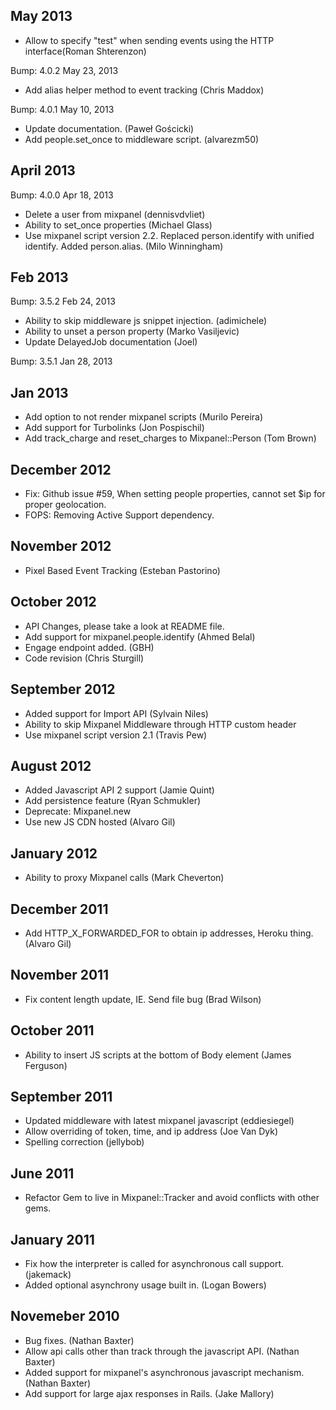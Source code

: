 May 2013
--------

* Allow to specify "test" when sending events using the HTTP interface(Roman Shterenzon)

Bump: 4.0.2 May 23, 2013

* Add alias helper method to event tracking (Chris Maddox)

Bump: 4.0.1 May 10, 2013

* Update documentation. (Paweł Gościcki)
* Add people.set_once to middleware script. (alvarezm50)

April 2013
----------

Bump: 4.0.0 Apr 18, 2013

* Delete a user from mixpanel (dennisvdvliet)
* Ability to set_once properties (Michael Glass)
* Use mixpanel script version 2.2. Replaced person.identify with unified identify. Added person.alias. (Milo Winningham)

Feb 2013
--------

Bump: 3.5.2 Feb 24, 2013

* Ability to skip middleware js snippet injection. (adimichele)
* Ability to unset a person property (Marko Vasiljevic)
* Update DelayedJob documentation (Joel)

Bump: 3.5.1 Jan 28, 2013

Jan 2013
--------

* Add option to not render mixpanel scripts (Murilo Pereira)
* Add support for Turbolinks (Jon Pospischil)
* Add track_charge and reset_charges to Mixpanel::Person (Tom Brown)

December 2012
-------------

* Fix: Github issue #59, When setting people properties, cannot set $ip for proper geolocation.
* FOPS: Removing Active Support dependency.

November 2012
-------------

* Pixel Based Event Tracking (Esteban Pastorino)

October 2012
--------------

* API Changes, please take a look at README file.
* Add support for mixpanel.people.identify (Ahmed Belal)
* Engage endpoint added. (GBH)
* Code revision (Chris Sturgill)

September 2012
--------------

* Added support for Import API (Sylvain Niles)
* Ability to skip Mixpanel Middleware through HTTP custom header
* Use mixpanel script version 2.1 (Travis Pew)

August 2012
-------------
* Added Javascript API 2 support (Jamie Quint)
* Add persistence feature (Ryan Schmukler)
* Deprecate: Mixpanel.new
* Use new JS CDN hosted (Alvaro Gil)

January 2012
-------------
* Ability to proxy Mixpanel calls (Mark Cheverton)

December 2011
-------------
* Add HTTP_X_FORWARDED_FOR to obtain ip addresses, Heroku thing. (Alvaro Gil)

November 2011
-------------

* Fix content length update, IE. Send file bug (Brad Wilson)

October 2011
--------------
* Ability to insert JS scripts at the bottom of Body element (James Ferguson)

September 2011
--------------

* Updated middleware with latest mixpanel javascript (eddiesiegel)
* Allow overriding of token, time, and ip address (Joe Van Dyk)
* Spelling correction (jellybob)

June 2011
---------

* Refactor Gem to live in Mixpanel::Tracker and avoid conflicts with other gems.

January 2011
------------

* Fix how the interpreter is called for asynchronous call support. (jakemack)
* Added optional asynchrony usage built in. (Logan Bowers)

Novemeber 2010
--------------

* Bug fixes. (Nathan Baxter)
* Allow api calls other than track through the javascript API. (Nathan Baxter)
* Added support for mixpanel's asynchronous javascript mechanism. (Nathan Baxter)
* Add support for large ajax responses in Rails. (Jake Mallory)

